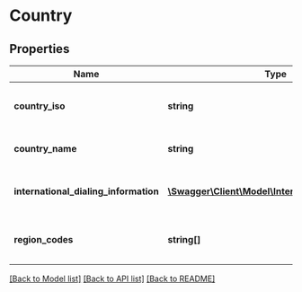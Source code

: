 # Country

## Properties
Name | Type | Description | Notes
------------ | ------------- | ------------- | -------------
**country_iso** | **string** | Alphabetic 2 character ISO country code | 
**country_name** | **string** | English country name | 
**international_dialing_information** | [**\Swagger\Client\Model\InternationalDialingInfo[]**](InternationalDialingInfo.md) | Phone number dialing information | 
**region_codes** | **string[]** | Regions supported within the country | 

[[Back to Model list]](../README.md#documentation-for-models) [[Back to API list]](../README.md#documentation-for-api-endpoints) [[Back to README]](../README.md)



